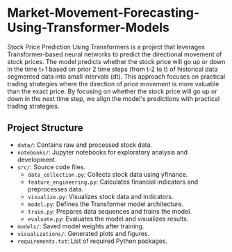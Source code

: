 # Market-Movement-Forecasting-Using-Transformer-Models


Stock Price Prediction Using Transformers is a project that leverages Transformer-based neural networks to predict the directional movement of stock prices. The model predicts whether the stock price will go up or down in the time t+1 based on prior 2 time steps (from t-2 to t) of historical data segmented data into small intervals (dt). This approach focuses on practical trading strategies where the direction of price movement is more valuable than the exact price. By focusing on whether the stock price will go up or down in the next time step, we align the model's predictions with practical trading strategies.



## Project Structure

- `data/`: Contains raw and processed stock data.
- `notebooks/`: Jupyter notebooks for exploratory analysis and development.
- `src/`: Source code files.
  - `data_collection.py`: Collects stock data using yfinance.
  - `feature_engineering.py`: Calculates financial indicators and preprocesses data.
  - `visualize.py`: Visualizes stock data and indicators.
  - `model.py`: Defines the Transformer model architecture.
  - `train.py`: Prepares data sequences and trains the model.
  - `evaluate.py`: Evaluates the model and visualizes results.
- `models/`: Saved model weights after training.
- `visualizations/`: Generated plots and figures.
- `requirements.txt`: List of required Python packages.


